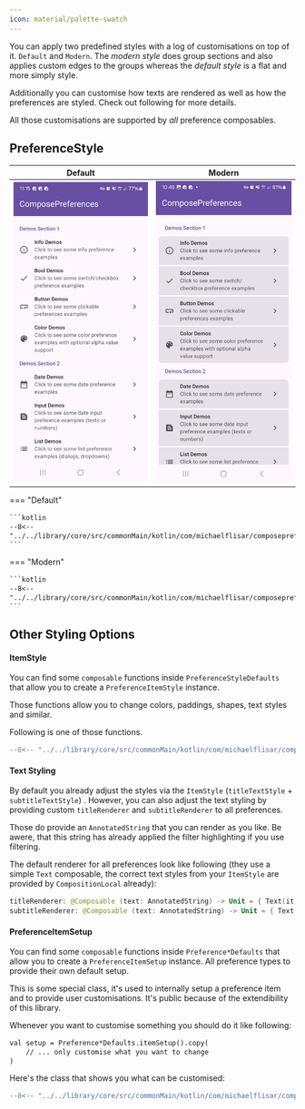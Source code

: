 ```yaml
---
icon: material/palette-swatch
---
```


You can apply two predefined styles with a log of customisations on top of it. `Default` and `Modern`. The *modern style* does group sections and also applies custom edges to the groups whereas the *default style* is a flat and more simply style.

Additionally you can customise how texts are rendered as well as how the preferences are styled. Check out following for more details.

All those customisations are supported by *all* preference composables.

## PreferenceStyle

| Default                                             | Modern                                             |
|-----------------------------------------------------|----------------------------------------------------|
| ![Screenshot](../screenshots/core/root-default.jpg) | ![Screenshot](../screenshots/core/root-modern.jpg) |

=== "Default"

    ```kotlin
    --8<-- "../../library/core/src/commonMain/kotlin/com/michaelflisar/composepreferences/core/styles/DefaultStyle.kt:create"
    ```

=== "Modern"

    ```kotlin
    --8<-- "../../library/core/src/commonMain/kotlin/com/michaelflisar/composepreferences/core/styles/ModernStyle.kt:create"
    ```

## Other Styling Options

#### ItemStyle

You can find some `composable` functions inside `PreferenceStyleDefaults` that allow you to create a `PreferenceItemStyle` instance.

Those functions allow you to change colors, paddings, shapes, text styles and similar.

Following is one of those functions.

```kotlin
--8<-- "../../library/core/src/commonMain/kotlin/com/michaelflisar/composepreferences/core/styles/PreferenceStyleDefaults.kt:item"
```

#### Text Styling

By default you already adjust the styles via the `ItemStyle` (`titleTextStyle` + `subtitleTextStyle`) . However, you can also adjust the text styling by providing custom `titleRenderer` and `subtitleRenderer` to all preferences.

Those do provide an `AnnotatedString` that you can render as you like. Be awere, that this string has already applied the filter highlighting if you use filtering.

The default renderer for all preferences look like following (they use a simple `Text` composable, the correct text styles from your `ItemStyle` are provided by `CompositionLocal` already):

```kotlin
titleRenderer: @Composable (text: AnnotatedString) -> Unit = { Text(it) },
subtitleRenderer: @Composable (text: AnnotatedString) -> Unit = { Text(it) }
```

#### PreferenceItemSetup

You can find some `composable` functions inside `Preference*Defaults` that allow you to create a `PreferenceItemSetup` instance. All preference types to provide their own default setup.

This is some special class, it's used to internally setup a preference item and to provide user customisations. It's public because of the extendibility of this library.

Whenever you want to customise something you should do it like following:

```koltin
val setup = Preference*Defaults.itemSetup().copy(
    // ... only customise what you want to change
)
```

Here's the class that shows you what can be customised:

```kotlin
--8<-- "../../library/core/src/commonMain/kotlin/com/michaelflisar/composepreferences/core/composables/PreferenceItem.kt:constructor"
```
